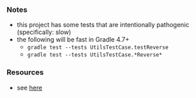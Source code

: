 
### Notes

* this project has some tests that are intentionally pathogenic (specifically: slow)
* the following will be fast in Gradle 4.7+ 
    * `gradle test --tests UtilsTestCase.testReverse`
    * `gradle test --tests UtilsTestCase.*Reverse*`

### Resources

* see [here](https://docs.gradle.org/4.7/userguide/java_testing.html)
